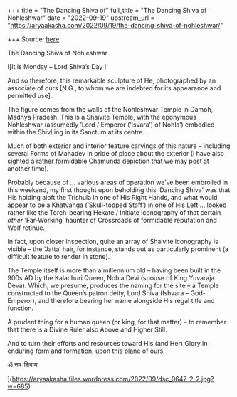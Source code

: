 +++
title = "The Dancing Shiva of"
full_title = "The Dancing Shiva of Nohleshwar"
date = "2022-09-19"
upstream_url = "https://aryaakasha.com/2022/09/19/the-dancing-shiva-of-nohleshwar/"

+++
Source: [here](https://aryaakasha.com/2022/09/19/the-dancing-shiva-of-nohleshwar/).

The Dancing Shiva of Nohleshwar

![It is Monday – Lord Shiva’s Day !  
  
And so therefore, this remarkable sculpture of He, photographed by an associate of ours \[N.G., to whom we are indebted for its appearance and permitted use\].  
  
The figure comes from the walls of the Nohleshwar Temple in Damoh, Madhya Pradesh. This is a Shaivite Temple, with the eponymous Nohleshwar (assumedly ‘Lord / Emperor (‘Isvara’) of Nohla’) embodied within the ShivLing in its Sanctum at its centre.  
  
Much of both exterior and interior feature carvings of this nature – including several Forms of Mahadev in pride of place about the exterior (I have also sighted a rather formidable Chamunda depiction that we may post at another time).  
  
Probably because of … various areas of operation we’ve been embroiled in this weekend, my first thought upon beholding this ‘Dancing Shiva’ was that His holding aloft the Trishula in one of His Right Hands, and what would appear to be a Khatvanga (‘Skull-topped Staff’) in one of His Left … looked rather like the Torch-bearing Hekate / Initiate iconography of that certain *other* ‘Far-Working’ haunter of Crossroads of formidable reputation and Wolf retinue.  
  
In fact, upon closer inspection, quite an array of Shaivite iconography is visible – the ‘Jatta’ hair, for instance, stands out as particularly prominent (a difficult feature to render in stone).  
  
The Temple itself is more than a millennium old – having been built in the 900s AD by the Kalachuri Queen, Nohla Devi (spouse of King Yuvaraja Deva). Which, we presume, produces the naming for the site – a Temple constructed to the Queen’s patron deity, Lord Shiva (Ishvara – God-Emperor), and therefore bearing her name alongside His regal title and function.  
  
A prudent thing for a human queen (or king, for that matter) – to remember that there is a Divine Ruler also Above and Higher Still.  
  
And to turn their efforts and resources toward His (and Her) Glory in enduring form and formation, upon this plane of ours.  
  
ॐ नमः शिवाय  
  
](https://aryaakasha.files.wordpress.com/2022/09/dsc_0647-2-2.jpg?w=685)
